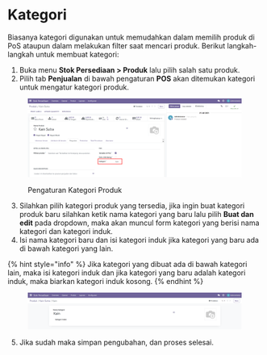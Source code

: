 # Kategori

Biasanya kategori digunakan untuk memudahkan dalam memilih produk di PoS ataupun dalam melakukan filter saat mencari produk. Berikut langkah-langkah untuk membuat kategori:

1. Buka menu **Stok Persediaan > Produk** lalu pilih salah satu produk.
2. Pilih tab **Penjualan** di bawah pengaturan **POS** akan ditemukan kategori untuk mengatur kategori produk.

<figure><img src="../../../../.gitbook/assets/image (4).png" alt=""><figcaption><p>Pengaturan Kategori Produk</p></figcaption></figure>

3. Silahkan pilih kategori produk yang tersedia, jika ingin buat kategori produk baru silahkan ketik nama kategori yang baru lalu pilih **Buat dan edit** pada dropdown, maka akan muncul form kategori yang berisi nama kategori dan kategori induk.
4. Isi nama kategori baru dan isi kategori induk jika kategori yang baru ada di bawah kategori yang lain.

{% hint style="info" %}
Jika kategori yang dibuat ada di bawah kategori lain, maka isi kategori induk dan jika kategori yang baru adalah kategori induk, maka biarkan kategori induk kosong.
{% endhint %}

<figure><img src="../../../../.gitbook/assets/image (1) (1).png" alt=""><figcaption></figcaption></figure>

5. Jika sudah maka simpan pengubahan, dan proses selesai.
